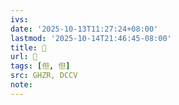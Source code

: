 ```yaml
---
ivs:
date: '2025-10-13T11:27:24+08:00'
lastmod: '2025-10-14T21:46:45-08:00'
title: 󰗠
url: 󰗠
tags: [但, 但]
src: GHZR, DCCV
note:
---
```

